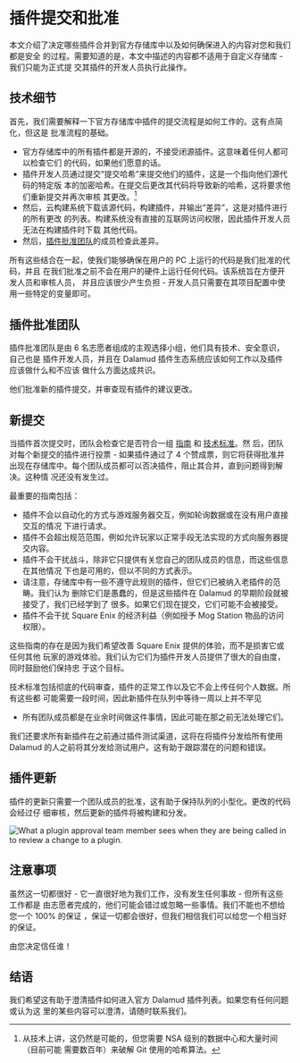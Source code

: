 # 插件提交和批准

本文介绍了决定哪些插件合并到官方存储库中以及如何确保进入的内容对您和我们都是安全
的过程。需要知道的是，本文中描述的内容都不适用于自定义存储库 - 我们只能为正式提
交其插件的开发人员执行此操作。

## 技术细节

首先，我们需要解释一下官方存储库中插件的提交流程是如何工作的。这有点简化，但这是
批准流程的基础。

- 官方存储库中的所有插件都是开源的，不接受闭源插件。这意味着任何人都可以检查它们
  的代码，如果他们愿意的话。
- 插件开发人员通过提交“提交哈希”来提交他们的插件，这是一个指向他们源代码的特定版
  本的加密哈希。在提交后更改其代码将导致新的哈希，这将要求他们重新提交并再次审核
  其更改。[^1]
- 然后，云构建系统下载该源代码，构建插件，并输出“差异”，这是对插件进行的所有更改
  的列表。构建系统没有直接的互联网访问权限，因此插件开发人员无法在构建插件时下载
  其他代码。
- 然后，[插件批准团队](#插件批准团队)的成员检查此差异。

所有这些结合在一起，使我们能够确保在用户的 PC 上运行的代码是我们批准的代码，并且
在我们批准之前不会在用户的硬件上运行任何代码。该系统旨在方便开发人员和审核人员，
并且应该很少产生负担 - 开发人员只需要在其项目配置中使用一些特定的变量即可。

## 插件批准团队

插件批准团队是由 6 名志愿者组成的主观选择小组，他们具有技术、安全意识，自己也是
插件开发人员，并且在 Dalamud 插件生态系统应该如何工作以及插件应该做什么和不应该
做什么方面达成共识。

他们批准新的插件提交，并审查现有插件的建议更改。

## 新提交

当插件首次提交时，团队会检查它是否符合一组
[指南](restrictions#我在插件中可以做什么) 和
[技术标准](https://github.com/goatcorp/DalamudPluginsD17#approval-criteria)。然
后，团队对每个新提交的插件进行投票 - 如果插件通过了 4 个赞成票，则它将获得批准并
出现在存储库中。每个团队成员都可以否决插件，阻止其合并，直到问题得到解决。这种情
况还没有发生过。

最重要的指南包括：

- 插件不会以自动化的方式与游戏服务器交互，例如轮询数据或在没有用户直接交互的情况
  下进行请求。
- 插件不会超出规范范围，例如允许玩家以正常手段无法实现的方式向服务器提交内容。
- 插件不会干扰战斗，除非它只提供有关您自己的团队成员的信息，而这些信息在其他情况
  下也是可用的，但以不同的方式表示。
- 请注意，存储库中有一些不遵守此规则的插件，但它们已被纳入老插件的范畴。我们认为
  删除它们是愚蠢的，但是这些插件在 Dalamud 的早期阶段就被接受了，我们已经学到了
  很多。如果它们现在提交，它们可能不会被接受。
- 插件不会干扰 Square Enix 的经济利益（例如授予 Mog Station 物品的访问权限）。

这些指南的存在是因为我们希望改善 Square Enix 提供的体验，而不是损害它或任何其他
玩家的游戏体验。我们认为它们为插件开发人员提供了很大的自由度，同时鼓励他们保持忠
于这个目标。

技术标准包括彻底的代码审查，插件的正常工作以及它不会上传任何个人数据。所有这些都
可能需要一段时间，因此新插件在队列中等待一周以上并不罕见

- 所有团队成员都是在业余时间做这件事情，因此可能在那之前无法处理它们。

我们还要求所有新插件在之前通过插件测试渠道，这将在将插件分发给所有使用 Dalamud
的人之前将其分发给测试用户。这有助于跟踪潜在的问题和错误。

## 插件更新

插件的更新只需要一个团队成员的批准，这有助于保持队列的小型化。更改的代码会经过仔
细审核，然后更新的插件将被构建和分发。

![What a plugin approval team member sees when they are being called in to review a change to a plugin.](https://user-images.githubusercontent.com/16760685/217103831-de5c1af3-7244-438e-8e8e-7408d2545814.png)

## 注意事项

虽然这一切都很好 - 它一直很好地为我们工作，没有发生任何事故 - 但所有这些工作都是
由志愿者完成的，他们可能会错过或忽略一些事情。我们不能也不想给您一个 100% 的保证
，保证一切都会很好，但我们相信我们可以给您一个相当好的保证。

由您决定信任谁！

## 结语

我们希望这有助于澄清插件如何进入官方 Dalamud 插件列表。如果您有任何问题或认为这
里的某些内容可以澄清，请随时联系我们。

[^1]:
    从技术上讲，这仍然是可能的，但您需要 NSA 级别的数据中心和大量时间（目前可能
    需要数百年）来破解 Git 使用的哈希算法。
